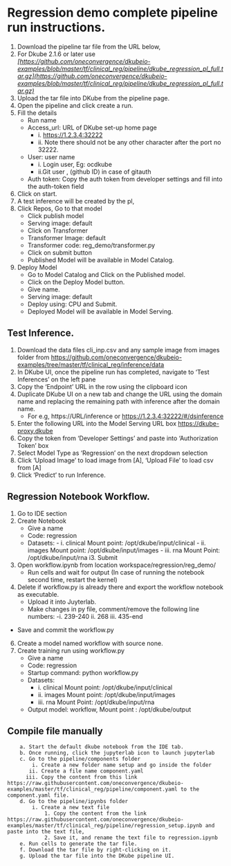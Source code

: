 # Regression demo complete pipeline run instructions.

1. Download the pipeline tar file from the URL below,
2. For Dkube 2.1.6 or later use *[https://github.com/oneconvergence/dkubeio-examples/blob/master/tf/clinical_reg/pipeline/dkube_regression_pl_full.tar.gz](https://github.com/oneconvergence/dkubeio-examples/blob/master/tf/clinical_reg/pipeline/dkube_regression_pl_full.tar.gz)*
3. Upload the tar file into DKube from the pipeline page.
4. Open the pipeline and click create a run.
5. Fill the details 
    - Run name 
    - Access_url: URL of DKube set-up home page 
      - i.  https://1.2.3.4:32222 
      - ii. Note there should not be any other character after the port no 32222.
    - User: user name 
      - i. Login user, Eg: ocdkube 
      - ii.Git user , (github ID) in case of gitauth 
    - Auth token: Copy the auth token from developer settings and fill into the auth-token field
6. Click on start.
7. A test inference will be created by the pl,
8. Click Repos, Go to that model
   -  Click publish model 
   -  Serving image: default
   -  Click on Transformer
   -  Transformer Image: default 
   -  Transformer code: reg_demo/transformer.py 
   -  Click on submit button
   -  Published Model will be available in Model Catalog.
9. Deploy Model 
   -  Go to Model Catalog and Click on the Published model.
   -  Click on the Deploy Model button. 
   -  Give name. 
   -  Serving image: default 
   -  Deploy using: CPU and Submit. 
   -  Deployed Model will be available in Model Serving.

## Test Inference.

1. Download the data files cli_inp.csv and any sample image from images folder from https://github.com/oneconvergence/dkubeio-examples/tree/master/tf/clinical_reg/inference/data
2. In DKube UI, once the pipeline run has completed, navigate to ‘Test Inferences’ on the left pane
3. Copy the ‘Endpoint’ URL in the row using the clipboard icon
4. Duplicate DKube UI on a new tab and change the URL using the domain name and replacing the remaining path with inference after the domain name. 
   - For e.g, https://URL/inference or  https://1.2.3.4:32222/#/dsinference
5. Enter the following URL into the Model Serving URL box https://dkube-proxy.dkube
6. Copy the token from ‘Developer Settings’ and paste into ‘Authorization Token’ box
7. Select Model Type as ‘Regression’ on the next dropdown selection
8. Click ‘Upload Image’ to load image from [A], ‘Upload File’ to load csv from [A]
9. Click ‘Predict’ to run Inference.

## Regression Notebook Workflow.

1. Go to IDE section
2. Create Notebook 
   - Give a name 
   - Code: regression
   - Datasets: 
         - i.   clinical Mount point: /opt/dkube/input/clinical 
         - ii.  images Mount point: /opt/dkube/input/images 
         - iii. rna Mount Point: /opt/dkube/input/rna
i3. Submit
4. Open workflow.ipynb from location workspace/regression/reg_demo/ 
   - Run cells and wait for output (In case of running the notebook second time, restart the kernel)
5. Delete if workflow.py is already there and export the workflow notebook as executable. 
   - Upload it into Juyterlab. 
   - Make changes in py file, comment/remove the following line numbers: 
        -i. 239-240
        ii. 268 
        iii. 435-end 
  -  Save and commit the workflow.py
6. Create a model named workflow with source none.
7. Create training run using workflow.py 
   - Give a name 
   - Code: regression 
   - Startup command: python workflow.py 
   - Datasets: 
        - i.   clinical Mount point: /opt/dkube/input/clinical 
        - ii.  images Mount point: /opt/dkube/input/images 
        - iii. rna Mount Point: /opt/dkube/input/rna 
   - Output model: workflow, Mount point : /opt/dkube/output

## Compile file manually

```
    a. Start the default dkube notebook from the IDE tab.
    b. Once running, click the jupyterlab icon to launch jupyterlab
    c. Go to the pipeline/components folder
        i. Create a new folder name setup and go inside the folder
       ii. Create a file name component.yaml
      iii. Copy the content from this link https://raw.githubusercontent.com/oneconvergence/dkubeio-examples/master/tf/clinical_reg/pipeline/component.yaml to the component.yaml file.
    d. Go to the pipeline/ipynbs folder 
        i. Create a new text file
            1. Copy the content from the link https://raw.githubusercontent.com/oneconvergence/dkubeio-examples/master/tf/clinical_reg/pipeline/regression_setup.ipynb and paste into the text file,
            2. Save it, and rename the text file to regression.ipynb
    e. Run cells to generate the tar file. 
    f. Download the tar file by right-clicking on it.
    g. Upload the tar file into the DKube pipeline UI.
```

